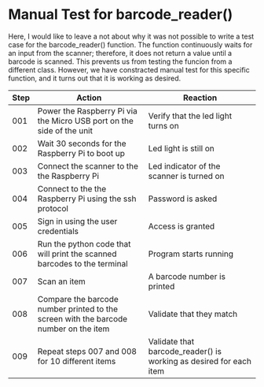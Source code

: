 # Manual Test for barcode_reader()

Here, I would like to leave a not about why it was not possible to write a test case for the barcode_reader() function. The function continuously waits for an input from the scanner; therefore, it does not return a value until a barcode is scanned. This prevents us from testing the funcion from a different class. However, we have constracted manual test for this specific function, and it turns out that it is working as desired.

| Step | Action | Reaction |
|----|------------|--------|
| 001 | Power the Raspberry Pi via the Micro USB port on the side of the unit | Verify that the led light turns on |
| 002 | Wait 30 seconds for the Raspberry Pi to boot up | Led light is still on |
| 003 | Connect the scanner to the the Raspberry Pi | Led indicator of the scanner is turned on |
| 004 | Connect to the the Raspberry Pi using the ssh protocol | Password is asked |
| 005 | Sign in using the user credentials | Access is granted |
| 006 | Run the python code that will print the scanned barcodes to the terminal | Program starts running |
| 007 | Scan an item | A barcode number is printed |
| 008 | Compare the barcode number printed to the screen with the barcode number on the item | Validate that they match |
| 009 | Repeat steps 007 and 008 for 10 different items | Validate that barcode_reader() is working as desired for each item |
